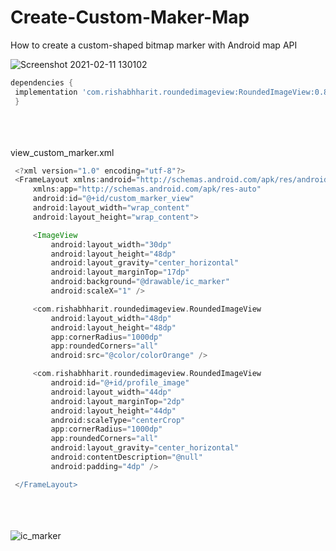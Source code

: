 # Create-Custom-Maker-Map
How to create a custom-shaped bitmap marker with Android map API 

![Screenshot 2021-02-11 130102](https://user-images.githubusercontent.com/41232970/107628398-3dda1380-6c69-11eb-9b70-de03637a2552.png)


 ```groovy
dependencies {
  implementation 'com.rishabhharit.roundedimageview:RoundedImageView:0.8.4'
  }
 ```
 <br /><br /><br />
 view_custom_marker.xml
 ```groovy 
  <?xml version="1.0" encoding="utf-8"?>
  <FrameLayout xmlns:android="http://schemas.android.com/apk/res/android"
      xmlns:app="http://schemas.android.com/apk/res-auto"
      android:id="@+id/custom_marker_view"
      android:layout_width="wrap_content"
      android:layout_height="wrap_content">

      <ImageView
          android:layout_width="30dp"
          android:layout_height="48dp"
          android:layout_gravity="center_horizontal"
          android:layout_marginTop="17dp"
          android:background="@drawable/ic_marker"
          android:scaleX="1" />

      <com.rishabhharit.roundedimageview.RoundedImageView
          android:layout_width="48dp"
          android:layout_height="48dp"
          app:cornerRadius="1000dp"
          app:roundedCorners="all"
          android:src="@color/colorOrange" />

      <com.rishabhharit.roundedimageview.RoundedImageView
          android:id="@+id/profile_image"
          android:layout_width="44dp"
          android:layout_marginTop="2dp"
          android:layout_height="44dp"
          android:scaleType="centerCrop"
          app:cornerRadius="1000dp"
          app:roundedCorners="all"
          android:layout_gravity="center_horizontal"
          android:contentDescription="@null"
          android:padding="4dp" />

  </FrameLayout>
```
<br /> <br /> <br />
![ic_marker](https://user-images.githubusercontent.com/41232970/107628840-e5efdc80-6c69-11eb-82c8-dc92b03ed0cb.png)






